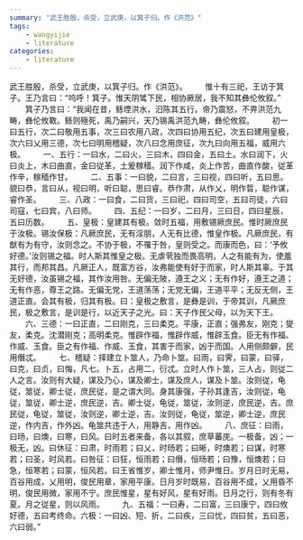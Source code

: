 ```yaml
---
summary: "武王胜殷，杀受，立武庚，以箕子归。作《洪范》"
tags:
    - wangyijie
    - literature
categories:
    - literature
---
```

武王胜殷，杀受，立武庚，以箕子归。作《洪范》。
　　惟十有三祀，王访于箕子。王乃言曰：“呜呼！箕子。惟天阴骘下民，相协厥居，我不知其彝伦攸叙。”
　　箕子乃言曰：“我闻在昔，鲧堙洪水，汩陈其五行。帝乃震怒，不畀洪范九畴，彝伦攸斁。鲧则殛死，禹乃嗣兴，天乃锡禹洪范九畴，彝伦攸叙。
　　初一曰五行，次二曰敬用五事，次三曰农用八政，次四曰协用五纪，次五曰建用皇极，次六曰乂用三德，次七曰明用稽疑，次八曰念用庶征，次九曰向用五福，威用六极。
　　一、五行：一曰水，二曰火，三曰木，四曰金，五曰土。水曰润下，火曰炎上，木曰曲直，金曰従革，土爰稼穑。润下作咸，炎上作苦，曲直作酸，従革作辛，稼穑作甘。
　　二、五事：一曰貌，二曰言，三曰视，四曰听，五曰思。貌曰恭，言曰从，视曰明，听曰聪，思曰睿。恭作肃，从作乂，明作晢，聪作谋，睿作圣。
　　三、八政：一曰食，二曰货，三曰祀，四曰司空，五曰司徒，六曰司寇，七曰宾，八曰师。
　　四、五纪：一曰岁，二曰月，三曰日，四曰星辰，五曰历数。
　　五、皇极：皇建其有极。敛时五福，用敷锡厥庶民。惟时厥庶民于汝极。锡汝保极：凡厥庶民，无有淫朋，人无有比德，惟皇作极。凡厥庶民，有猷有为有守，汝则念之。不协于极，不罹于咎，皇则受之。而康而色，曰：‘予攸好德。’汝则锡之福。时人斯其惟皇之极。无虐茕独而畏高明，人之有能有为，使羞其行，而邦其昌。凡厥正人，既富方谷，汝弗能使有好于而家，时人斯其辜。于其无好德，汝虽锡之福，其作汝用咎。无偏无陂，遵王之义；无有作好，遵王之道；无有作恶，尊王之路。无偏无党，王道荡荡；无党无偏，王道平平；无反无侧，王道正直。会其有极，归其有极。曰：皇极之敷言，是彝是训，于帝其训，凡厥庶民，极之敷言，是训是行，以近天子之光。曰：天子作民父母，以为天下王。
　　六、三德：一曰正直，二曰刚克，三曰柔克。平康，正直；强弗友，刚克；燮友，柔克。沈潜刚克；高明柔克。惟辟作福，惟辟作威，惟辟玉食。臣无有作福、作威、玉食。臣之有作福、作威、玉食，其害于而家，凶于而国。人用侧颇僻，民用僭忒。
　　七、稽疑：择建立卜筮人，乃命卜筮。曰雨，曰霁，曰蒙，曰驿，曰克，曰贞，曰悔，凡七。卜五，占用二，衍忒。立时人作卜筮，三人占，则従二人之言。汝则有大疑，谋及乃心，谋及卿士，谋及庶人，谋及卜筮。汝则従，龟従，筮従，卿士従，庶民従，是之谓大同。身其康强，子孙其逢吉，汝则従，龟従，筮従，卿士逆，庶民逆，吉。卿士従，龟従，筮従，汝则逆，庶民逆，吉。庶民従，龟従，筮従，汝则逆，卿士逆，吉。汝则従，龟従，筮逆，卿士逆，庶民逆，作内吉，作外凶。龟筮共违于人，用静吉，用作凶。
　　八、庶征：曰雨，曰旸，曰燠，曰寒，曰风。曰时五者来备，各以其叙，庶草蕃庑。一极备，凶；一极无，凶。曰休征：曰肃，时雨若；曰乂，时旸若；曰晰，时燠若；曰谋，时寒若；曰圣，时风若。曰咎征：曰狂，恒雨若；曰僭，恒旸若；曰豫，恒燠若；曰急，恒寒若；曰蒙，恒风若。曰王省惟岁，卿士惟月，师尹惟日。岁月日时无易，百谷用成，乂用明，俊民用章，家用平康。日月岁时既易，百谷用不成，乂用昏不明，俊民用微，家用不宁。庶民惟星，星有好风，星有好雨。日月之行，则有冬有夏。月之従星，则以风雨。
　　九、五福：一曰寿，二曰富，三曰康宁，四曰攸好德，五曰考终命。六极：一曰凶、短、折，二曰疾，三曰忧，四曰贫，五曰恶，六曰弱。”
